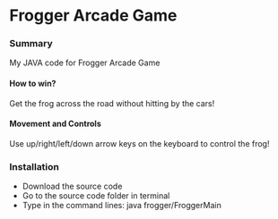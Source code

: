 # Frogger Arcade Game

### Summary
My JAVA code for Frogger Arcade Game 

#### How to win?
Get the frog across the road without hitting by the cars! 
#### Movement and Controls
Use up/right/left/down arrow keys on the keyboard to control the frog!

### Installation

- Download the source code
- Go to the source code folder in terminal
- Type in the command lines: java frogger/FroggerMain
